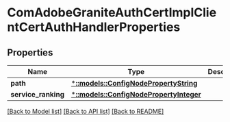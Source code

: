 # ComAdobeGraniteAuthCertImplClientCertAuthHandlerProperties

## Properties
Name | Type | Description | Notes
------------ | ------------- | ------------- | -------------
**path** | [***::models::ConfigNodePropertyString**](configNodePropertyString.md) |  | [optional] 
**service_ranking** | [***::models::ConfigNodePropertyInteger**](configNodePropertyInteger.md) |  | [optional] 

[[Back to Model list]](../README.md#documentation-for-models) [[Back to API list]](../README.md#documentation-for-api-endpoints) [[Back to README]](../README.md)


